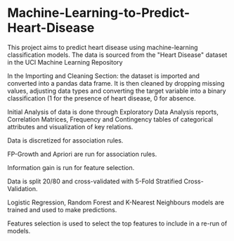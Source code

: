 # Machine-Learning-to-Predict-Heart-Disease

This project aims to predict heart disease using machine-learning classification models. The data is sourced from the "Heart Disease" dataset in the UCI Machine Learning Repository 

In the Importing and Cleaning Section: the dataset is imported and converted into a pandas data frame. It is then cleaned by dropping missing values, adjusting data types and converting the target variable into a binary classification (1 for the presence of heart disease, 0 for absence.

Initial Analysis of data is done through Exploratory Data Analysis reports, Correlation Matrices, Frequency and Contingency tables of categorical attributes and visualization of key relations.

Data is discretized for association rules.

FP-Growth and Apriori are run for association rules.

Information gain is run for feature selection.

Data is split 20/80 and cross-validated with 5-Fold Stratified Cross-Validation.

Logistic Regression, Random Forest and K-Nearest Neighbours models are trained and used to make predictions.

Features selection is used to select the top features to include in a re-run of models.
